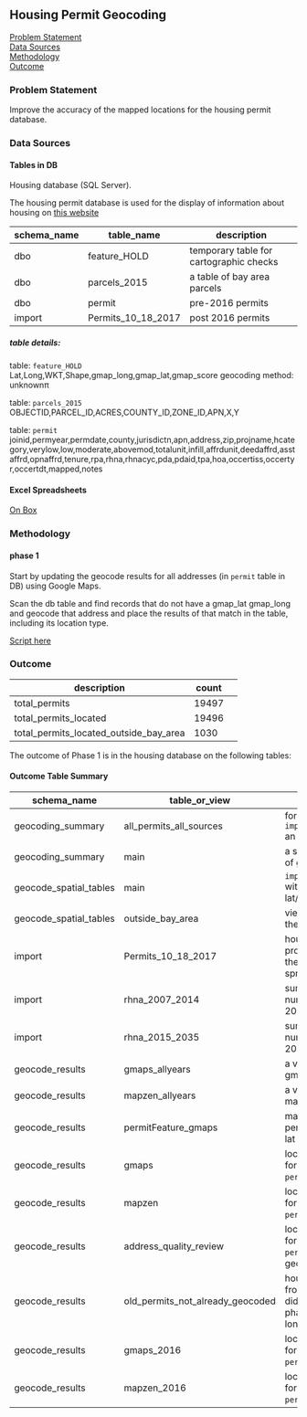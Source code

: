 ## Housing Permit Geocoding

[Problem Statement](#problem-statement)   
[Data Sources](#data-sources)   
[Methodology](#methodology)   
[Outcome](#outcome)   

### Problem Statement  

Improve the accuracy of the mapped locations for the housing permit database.  

### Data Sources

#### Tables in DB

Housing database (SQL Server).  

The housing permit database is used for the display of information about housing on [this website](http://housing-test.us-west-2.elasticbeanstalk.com/)   

schema_name|table_name|description
------|-----------|------------
dbo|feature_HOLD|temporary table for cartographic checks
dbo|parcels_2015|a table of bay area parcels
dbo|permit|pre-2016 permits
import|Permits_10_18_2017|post 2016 permits

##### table details:  

table: `feature_HOLD`  
Lat,Long,WKT,Shape,gmap_long,gmap_lat,gmap_score
geocoding method: unknownπ

table: `parcels_2015`  
OBJECTID,PARCEL_ID,ACRES,COUNTY_ID,ZONE_ID,APN,X,Y

table: `permit`  
joinid,permyear,permdate,county,jurisdictn,apn,address,zip,projname,hcategory,verylow,low,moderate,abovemod,totalunit,infill,affrdunit,deedaffrd,asstaffrd,opnaffrd,tenure,rpa,rhna,rhnacyc,pda,pdaid,tpa,hoa,occertiss,occertyr,occertdt,mapped,notes

#### Excel Spreadsheets  

[On Box](https://mtcdrive.box.com/s/95h562kecwliig0yp9dkav1neoqw8zbx)  

### Methodology

#### phase 1

Start by updating the geocode results for all addresses (in `permit` table in DB) using Google Maps. 

Scan the db table and find records that do not have a gmap_lat gmap_long and geocode that address and place the results of that match in the table, including its location type. 

[Script here](https://gist.github.com/tombuckley/312f130a87e398f0a2c8af4bb587e02e)

### Outcome  

| description                            | count |   |
|----------------------------------------|-------|---|
| total_permits                          | 19497 |   |
| total_permits_located                  | 19496 |   |
| total_permits_located_outside_bay_area | 1030  |   |

The outcome of Phase 1 is in the housing database on the following tables:  

#### Outcome Table Summary   

schema_name|table_or_view|description
------|-----------|------------
geocoding_summary|all_permits_all_sources|for every permit in `import.Permits_10_18_2017` an xy from each source  
geocoding_summary|main|a summary of the number of geocoded permits 
geocode_spatial_tables|main|`import.Permits_10_18_2017` with best guesses for lat/long  
geocode_spatial_tables|outside_bay_area|view of `main` that is outside the bay area  
import|Permits_10_18_2017|housing permits as processed by KS to add the 2016 collection spreadsheets  
import|rhna_2007_2014|summary of RHNA numbers by jurisdiction for 2007-2014  
import|rhna_2015_2035|summary of RHNA numbers by jurisdiction for 2015-2035  
geocode_results|gmaps_allyears|a view of both gmaps and gmaps_2016 tables  
geocode_results|mapzen_allyears|a view of both mapzen and mapzen_2016 tables  
geocode_results|permitFeature_gmaps|match schema of permitFeature with gmaps lat long for Shape field  
geocode_results|gmaps|location results by service for `address` field in the `permit` table  
geocode_results|mapzen|location results by service for `address` field in the `permit` table  
geocode_results|address_quality_review|location results by service for `address` field in the `permit` table with geocoding results  
geocode_results|old_permits_not_already_geocoded|housing permit records from 2015 or before that didn't previously (before phase 1) have a latitude or longitude  
geocode_results|gmaps_2016|location results by service for `address` field in the `permit_2016_update` table  
geocode_results|mapzen_2016|location results by service for `address` field in the `permit_2016_update` table  




